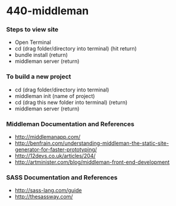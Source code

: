 440-middleman
=============

### Steps to view site
* Open Terminal
* cd (drag folder/directory into terminal) (hit return)
* bundle install (return)
* middleman server (return)

### To build a new project
* cd (drag folder/directory into terminal) 
* middleman init (name of project)
* cd (drag this new folder into terminal) (return)
* middleman server (return)  

### Middleman Documentation and References
* http://middlemanapp.com/
* http://benfrain.com/understanding-middleman-the-static-site-generator-for-faster-prototyping/
* http://12devs.co.uk/articles/204/
* http://artminister.com/blog/middleman-front-end-development


### SASS Documentation and References
* http://sass-lang.com/guide
* http://thesassway.com/
